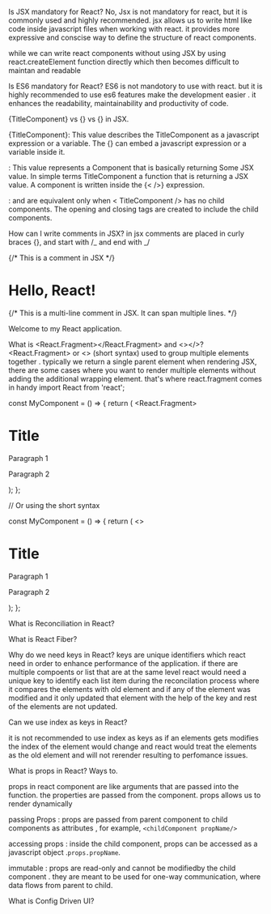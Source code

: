 Is JSX mandatory for React?
No, Jsx is not mandatory for react, but it is commonly used and highly recommended. jsx allows us to write html like code inside javascript files when working with react. it provides more expressive and conscise way to define the structure of react components.

while we can write react components without using JSX by using react.createElement function directly which then becomes difficult to maintan and readable

Is ES6 mandatory for React?
ES6 is not mandotory to use with react. but it is highly recommended to use es6 features make the development easier . it enhances the readability, maintainability and productivity of code.

{TitleComponent} vs {<TitleComponent/>} vs {<TitleComponent></TitleComponent>} in JSX.

{TitleComponent}: This value describes the TitleComponent as a javascript expression or a variable. The {} can embed a javascript expression or a variable inside it.

<TitleComponent/> : This value represents a Component that is basically returning Some JSX value. In simple terms TitleComponent a function that is returning a JSX value. A component is written inside the {< />} expression.

<TitleComponent></TitleComponent> : <TitleComponent /> and <TitleComponent></TitleComponent> are equivalent only when < TitleComponent /> has no child components. The opening and closing tags are created to include the child components.

How can I write comments in JSX?
in jsx comments are placed in curly braces {}, and start with /_ and end with _/

<div>
  {/* This is a comment in JSX */}
  <h1>Hello, React!</h1>
  {/* 
    This is a multi-line comment
    in JSX. It can span multiple lines.
  */}
  <p>Welcome to my React application.</p>
</div>

What is <React.Fragment></React.Fragment> and <></>?
<React.Fragment> or <> (short syntax) used to group multiple elements together . typically we return a single parent element when rendering JSX, there are some cases where you want to render multiple elements without adding the additional wrapping element. that's where react.fragment comes in handy
import React from 'react';

const MyComponent = () => {
return (
<React.Fragment>

<h1>Title</h1>
<p>Paragraph 1</p>
<p>Paragraph 2</p>
</React.Fragment>
);
};

// Or using the short syntax

const MyComponent = () => {
return (
<>

<h1>Title</h1>
<p>Paragraph 1</p>
<p>Paragraph 2</p>
</>
);
};

What is Reconciliation in React?

What is React Fiber?

Why do we need keys in React?
keys are unique identifiers which react need in order to enhance performance of the application. if there are multiple compoents or list that are at the same level react would need a unique key to identify each list item during the reconcilation process where it compares the elements with old element and if any of the element was modified and it only updated that element with the help of the key and rest of the elements are not updated.

Can we use index as keys in React?

it is not recommended to use index as keys as if an elements gets modifies the index of the element would change and react would treat the elements as the old element and will not rerender resulting to perfomance issues.

What is props in React? Ways to.

props in react component are like arguments that are passed into the function. the properties are passed from the component. props allows us to render dynamically

passing Props : props are passed from parent component to child components as attributes , for example, `<childComponent propName/>`

accessing props : inside the child component, props can be accessed as a javascript object .`props.propName`.

immutable : props are read-only and cannot be modifiedby the child component . they are meant to be used for one-way communication, where data flows from parent to child.

What is Config Driven UI?
